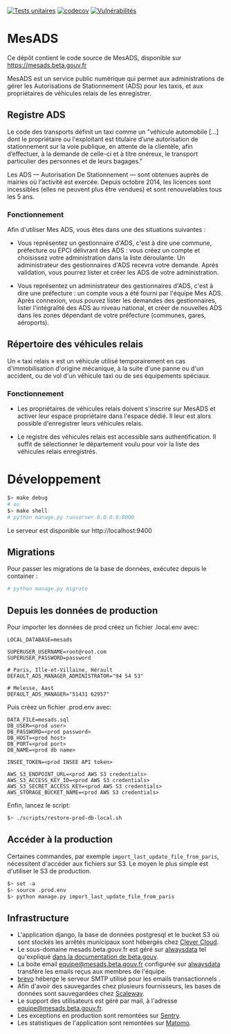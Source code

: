 [![Tests unitaires](https://github.com/mesadsfr/mesads/actions/workflows/unittest.yml/badge.svg)](https://github.com/mesadsfr/mesads/actions/) [![codecov](https://codecov.io/gh/mesadsfr/mesads/branch/master/graph/badge.svg?token=2RT9SXITWB)](https://codecov.io/gh/mesadsfr/mesads) [![Vulnérabilités](https://snyk.io/test/github/mesadsfr/mesads/badge.svg)](https://snyk.io/test/github/mesadsfr/mesads/)

# MesADS

Ce dépôt contient le code source de MesADS, disponible sur https://mesads.beta.gouv.fr

MesADS est un service public numérique qui permet aux administrations de gérer les Autorisations de Stationnement (ADS) pour les taxis, et aux propriétaires de véhicules relais de les enregistrer.

## Registre ADS

Le code des transports définit un taxi comme un "véhicule automobile [...] dont le propriétaire ou l'exploitant est titulaire d’une autorisation de stationnement sur la voie publique, en attente de la clientèle, afin d’effectuer, à la demande de celle-ci et à titre onéreux, le transport particulier des personnes et de leurs bagages."

Les ADS — Autorisation De Stationnement — sont obtenues auprès de mairies où l'activité est exercée. Depuis octobre 2014, les licences sont incessibles (elles ne peuvent plus être vendues) et sont renouvelables tous les 5 ans.

### Fonctionnement

Afin d'utiliser Mes ADS, vous êtes dans une des situations suivantes :

- Vous représentez un gestionnaire d'ADS, c'est à dire une commune, préfecture ou EPCI délivrant des ADS : vous créez un compte et choisissez votre administration dans la liste déroulante. Un administrateur des gestionnaires d'ADS recevra votre demande. Après validation, vous pourrez lister et créer les ADS de votre administration.

- Vous représentez un administrateur des gestionnaires d'ADS, c'est à dire une préfecture : un compte vous a été fourni par l'équipe Mes ADS. Après connexion, vous pouvez lister les demandes des gestionnaires, lister l'intégralité des ADS au niveau national, et créer de nouvelles ADS dans les zones dépendant de votre préfecture (communes, gares, aéroports).

## Répertoire des véhicules relais

Un « taxi relais » est un véhicule utilisé temporairement en cas d'immobilisation d'origine mécanique, à la suite d'une panne ou d'un accident, ou de vol d'un véhicule taxi ou de ses équipements spéciaux.

### Fonctionnement

- Les propriétaires de véhicules relais doivent s'inscrire sur MesADS et activer leur espace propriétaire dans l'espace dédié. Il leur est alors possible d'enregistrer leurs véhicules relais.

- Le registre des véhicules relais est accessible sans authentification. Il suffit de sélectionner le département voulu pour voir la liste des véhicules relais enregistrés.


# Développement

```bash
$> make debug
# ou
$> make shell
# python manage.py runserver 0.0.0.0:8000
```

Le serveur est disponible sur http://localhost:9400

## Migrations

Pour passer les migrations de la base de données, exécutez depuis le container :

```bash
# python manage.py migrate
```

## Depuis les données de production

Pour importer les données de prod créez un fichier .local.env avec:

```
LOCAL_DATABASE=mesads

SUPERUSER_USERNAME=root@root.com
SUPERUSER_PASSWORD=password

# Paris, Ille-et-Villaine, Hérault
DEFAULT_ADS_MANAGER_ADMINISTRATOR="94 54 53"

# Melesse, Aast
DEFAULT_ADS_MANAGER="51431 62957"
```

Puis créez un fichier .prod.env avec:

```
DATA_FILE=mesads.sql
DB_USER=<prod user>
DB_PASSWORD=<prod password>
DB_HOST=<prod host>
DB_PORT=<prod port>
DB_NAME=<prod db name>

INSEE_TOKEN=<prod INSEE API token>

AWS_S3_ENDPOINT_URL=<prod AWS S3 credentials>
AWS_S3_ACCESS_KEY_ID=<prod AWS S3 credentials>
AWS_S3_SECRET_ACCESS_KEY=<prod AWS S3 credentials>
AWS_STORAGE_BUCKET_NAME=<prod AWS S3 credentials>
```

Enfin, lancez le script:

```bash
$> ./scripts/restore-prod-db-local.sh
```

## Accéder à la production

Certaines commandes, par exemple `import_last_update_file_from_paris`, nécessitent d'accéder aux fichiers sur S3. Le moyen le plus simple est d'utiliser le S3 de production.

```bash
$> set -a
$> source .prod.env
$> python manage.py import_last_update_file_from_paris
```

## Infrastructure

- L'application django, la base de données postgresql et le bucket S3 où sont stockés les arrêtés municipaux sont hébergés chez [Clever Cloud](https://www.clever-cloud.com/).
- Le sous-domaine mesads.beta.gouv.fr est géré sur [alwaysdata](www.alwaysdata.com) tel qu'expliqué [dans la documentation de beta.gouv](https://pad.incubateur.net/gg9OTDkhRnmSw-bnVr9WOg#).
- La boite email equipe@mesads.beta.gouv.fr configurée sur [alwaysdata](www.alwaysdata.com) transfère les emails reçus aux membres de l'équipe.
- [brevo](https://www.brevo.com/fr/) héberge le serveur SMTP utilisé pour les emails transactionnels .
- Afin d'avoir des sauvegardes chez plusieurs fournisseurs, les bases de données sont sauvegardées chez [Scaleway](https://www.scaleway.com/).
- Le support des utilisateurs est géré par mail, à l'adresse equipe@mesads.beta.gouv.fr.
- Les exceptions en production sont remontées sur [Sentry](https://sentry.incubateur.net).
- Les statistiques de l'application sont remontées sur [Matomo](https://stats.beta.gouv.fr).


